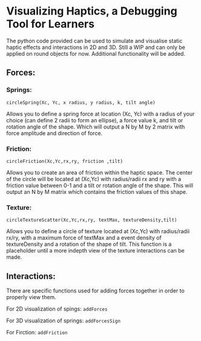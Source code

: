 # Visualizing Haptics, a Debugging Tool for Learners

The python code provided can be used to simulate and visualise static haptic effects and interactions in 2D and 3D.
Still a WIP and can only be applied on round objects for now. Additional functionality will be added. 




## Forces: 

### Springs: 
``` circleSpring(Xc, Yc, x radius, y radius, k, tilt angle) ``` 

Allows you to define a spring force at location (Xc, Yc) with a radius of your choice (can define 2 radii to form an ellipse), a force value k, and tilt or rotation angle of the shape.
Which will output a N by M by 2 matrix with force amplitude and direction of force. 

### Friction: 
``` circleFriction(Xc,Yc,rx,ry, friction ,tilt) ```

Allows you to create an area of friction within the haptic space. The center of the circle will be located at (Xc,Yc) with radius/radii rx and ry with a friction value between 0-1 and a tilt or rotation angle of the shape. 
This will output an N by M matrix which contains the friction values of this shape. 

### Texture: 
``` circleTextureScatter(Xc,Yc,rx,ry, textMax, textureDensity,tilt) ```

Allows you to define a circle of texture located at (Xc,Yc) with radius/radii rx/ry, with a maximum force of textMax and a event density of textureDensity and a rotation of the shape of tilt. 
This function is a placeholder until a more indepth view of the texture interactions can be made. 

## Interactions: 

There are specific functions used for adding forces together in order to properly view them. 

For 2D visualization of spings:
``` addForces ``` 

For 3D visualization of springs: 
``` addForcesSign ```

For Firction: 
``` addFriction ```


